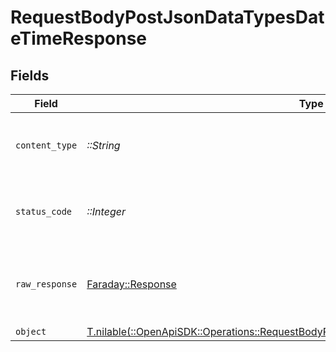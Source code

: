 # RequestBodyPostJsonDataTypesDateTimeResponse


## Fields

| Field                                                                                                                                                                | Type                                                                                                                                                                 | Required                                                                                                                                                             | Description                                                                                                                                                          |
| -------------------------------------------------------------------------------------------------------------------------------------------------------------------- | -------------------------------------------------------------------------------------------------------------------------------------------------------------------- | -------------------------------------------------------------------------------------------------------------------------------------------------------------------- | -------------------------------------------------------------------------------------------------------------------------------------------------------------------- |
| `content_type`                                                                                                                                                       | *::String*                                                                                                                                                           | :heavy_check_mark:                                                                                                                                                   | HTTP response content type for this operation                                                                                                                        |
| `status_code`                                                                                                                                                        | *::Integer*                                                                                                                                                          | :heavy_check_mark:                                                                                                                                                   | HTTP response status code for this operation                                                                                                                         |
| `raw_response`                                                                                                                                                       | [Faraday::Response](https://www.rubydoc.info/gems/faraday/Faraday/Response)                                                                                          | :heavy_check_mark:                                                                                                                                                   | Raw HTTP response; suitable for custom response parsing                                                                                                              |
| `object`                                                                                                                                                             | [T.nilable(::OpenApiSDK::Operations::RequestBodyPostJsonDataTypesDateTimeResponseBody)](../../models/operations/requestbodypostjsondatatypesdatetimeresponsebody.md) | :heavy_minus_sign:                                                                                                                                                   | OK                                                                                                                                                                   |